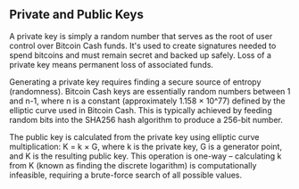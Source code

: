 ## Private and Public Keys

A private key is simply a random number that serves as the root of user control over Bitcoin Cash funds. It's used to create signatures needed to spend bitcoins and must remain secret and backed up safely. Loss of a private key means permanent loss of associated funds.

Generating a private key requires finding a secure source of entropy (randomness). Bitcoin Cash keys are essentially random numbers between 1 and n-1, where n is a constant (approximately 1.158 × 10^77) defined by the elliptic curve used in Bitcoin Cash. This is typically achieved by feeding random bits into the SHA256 hash algorithm to produce a 256-bit number.

The public key is calculated from the private key using elliptic curve multiplication: K = k × G, where k is the private key, G is a generator point, and K is the resulting public key. This operation is one-way – calculating k from K (known as finding the discrete logarithm) is computationally infeasible, requiring a brute-force search of all possible values.